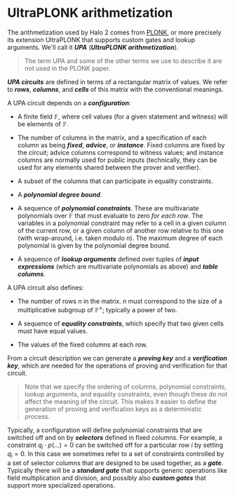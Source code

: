 # UltraPLONK arithmetization

The arithmetization used by Halo 2 comes from [PLONK](https://eprint.iacr.org/2019/953), or
more precisely its extension UltraPLONK that supports custom gates and lookup arguments. We'll
call it ***UPA*** (***UltraPLONK arithmetization***).

> The term UPA and some of the other terms we use to describe it are not used in the PLONK
> paper.

***UPA circuits*** are defined in terms of a rectangular matrix of values. We refer to
***rows***, ***columns***, and ***cells*** of this matrix with the conventional meanings.

A UPA circuit depends on a ***configuration***:

* A finite field $\mathbb{F}$, where cell values (for a given statement and witness) will be
  elements of $\mathbb{F}$.
* The number of columns in the matrix, and a specification of each column as being
  ***fixed***, ***advice***, or ***instance***. Fixed columns are fixed by the circuit;
  advice columns correspond to witness values; and instance columns are normally used for
  public inputs (technically, they can be used for any elements shared between the prover
  and verifier).

* A subset of the columns that can participate in equality constraints.

* A ***polynomial degree bound***.

* A sequence of ***polynomial constraints***. These are multivariate polynomials over
  $\mathbb{F}$ that must evaluate to zero *for each row*. The variables in a polynomial
  constraint may refer to a cell in a given column of the current row, or a given column of
  another row relative to this one (with wrap-around, i.e. taken modulo $n$). The maximum
  degree of each polynomial is given by the polynomial degree bound.

* A sequence of ***lookup arguments*** defined over tuples of ***input expressions***
  (which are multivariate polynomials as above) and ***table columns***.

A UPA circuit also defines:

* The number of rows $n$ in the matrix. $n$ must correspond to the size of a multiplicative
  subgroup of $\mathbb{F}^\times$; typically a power of two.

* A sequence of ***equality constraints***, which specify that two given cells must have equal
  values.

* The values of the fixed columns at each row.

From a circuit description we can generate a ***proving key*** and a ***verification key***,
which are needed for the operations of proving and verification for that circuit.

> Note that we specify the ordering of columns, polynomial constraints, lookup arguments, and
> equality constraints, even though these do not affect the meaning of the circuit. This makes
> it easier to define the generation of proving and verification keys as a deterministic
> process.

Typically, a configuration will define polynomial constraints that are switched off and on by
***selectors*** defined in fixed columns. For example, a constraint $q_i \cdot p(...) = 0$ can
be switched off for a particular row $i$ by setting $q_i = 0$. In this case we sometimes refer
to a set of constraints controlled by a set of selector columns that are designed to be used
together, as a ***gate***. Typically there will be a ***standard gate*** that supports generic
operations like field multiplication and division, and possibly also ***custom gates*** that
support more specialized operations.
